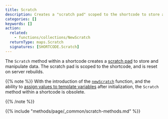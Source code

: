 ```yaml
---
title: Scratch
description: Creates a "scratch pad" scoped to the shortcode to store and manipulate data. 
categories: []
keywords: []
action:
  related:
    - functions/collections/NewScratch
  returnType: maps.Scratch
  signatures: [SHORTCODE.Scratch]
---
```


The `Scratch` method within a shortcode creates a [scratch pad] to store and manipulate data. The scratch pad is scoped to the shortcode, and is reset on server rebuilds.

{{% note %}}
With the introduction of the [`newScratch`] function, and the ability to [assign values to template variables] after initialization, the `Scratch` method within a shortcode is obsolete.

[assign values to template variables]: https://go.dev/doc/go1.11#text/template
[`newScratch`]: functions/collections/newscratch
{{% /note %}}

[scratch pad]: /getting-started/glossary/#scratch-pad

{{% include "methods/page/_common/scratch-methods.md" %}}
